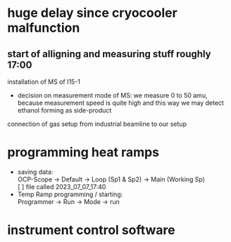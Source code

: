# huge delay since cryocooler malfunction
## start of alligning and measuring stuff roughly 17:00

installation of MS of I15-1
- decision on measurement mode of MS: we measure 0 to 50 amu, because measurement speed is quite high and this way we may detect ethanol forming as side-product

connection of gas setup from industrial beamline to our setup


# programming heat ramps
- saving data:<br>
 OCP-Scope $\rightarrow$ Default $\rightarrow$ Loop (Sp1 & Sp2) $\rightarrow$ Main (Working Sp) <br>
[ ] file called 2023_07_07_17:40
- Temp Ramp programming / starting:<br>
Programmer $\rightarrow$ Run $\rightarrow$ Mode $\rightarrow$ run


# instrument control software





